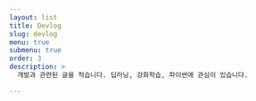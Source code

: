 ```yaml
---
layout: list
title: Devlog
slug: devlog
menu: true
submenu: true
order: 3
description: >
  개발과 관련된 글을 적습니다. 딥러닝, 강화학습, 파이썬에 관심이 있습니다.

---
```

